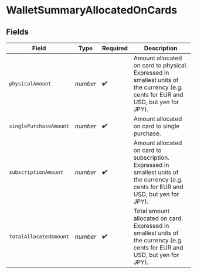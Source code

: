 # WalletSummaryAllocatedOnCards


## Fields

| Field                                                                                                                                | Type                                                                                                                                 | Required                                                                                                                             | Description                                                                                                                          |
| ------------------------------------------------------------------------------------------------------------------------------------ | ------------------------------------------------------------------------------------------------------------------------------------ | ------------------------------------------------------------------------------------------------------------------------------------ | ------------------------------------------------------------------------------------------------------------------------------------ |
| `physicalAmount`                                                                                                                     | *number*                                                                                                                             | :heavy_check_mark:                                                                                                                   | Amount allocated on card to physical.<br/>Expressed in smallest units of the currency (e.g. cents for EUR and USD, but yen for JPY). |
| `singlePurchaseAmount`                                                                                                               | *number*                                                                                                                             | :heavy_check_mark:                                                                                                                   | Amount allocated on card to single purchase.<br/>                                                                                    |
| `subscriptionAmount`                                                                                                                 | *number*                                                                                                                             | :heavy_check_mark:                                                                                                                   | Amount allocated on card to subscription.<br/>Expressed in smallest units of the currency (e.g. cents for EUR and USD, but yen for JPY). |
| `totalAllocatedAmount`                                                                                                               | *number*                                                                                                                             | :heavy_check_mark:                                                                                                                   | Total amount allocated on card.<br/>Expressed in smallest units of the currency (e.g. cents for EUR and USD, but yen for JPY).       |